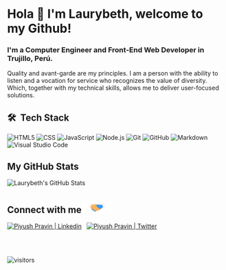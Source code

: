 # Hola 👋 I'm Laurybeth, welcome to my Github!
### I'm a Computer Engineer and Front-End Web Developer in Trujillo, Perú. 
Quality and avant-garde are my principles. I am a person with the ability to listen and a vocation for service who recognizes the value of diversity. Which, together with my technical skills, allows me to deliver user-focused solutions.
<br>
## 🛠 &nbsp;Tech Stack


  ![HTML5](https://img.shields.io/badge/-HTML5-333333?style=flat&logo=HTML5)
  ![CSS](https://img.shields.io/badge/-CSS-333333?style=flat&logo=CSS3&logoColor=1572B6)
  ![JavaScript](https://img.shields.io/badge/-JavaScript-333333?style=flat&logo=javascript)
  ![Node.js](https://img.shields.io/badge/-Node.js-333333?style=flat&logo=node.js)
  ![Git](https://img.shields.io/badge/-Git-333333?style=flat&logo=git)
  ![GitHub](https://img.shields.io/badge/-GitHub-333333?style=flat&logo=github)
  ![Markdown](https://img.shields.io/badge/-Markdown-333333?style=flat&logo=markdown)
  ![Visual Studio Code](https://img.shields.io/badge/-Visual%20Studio%20Code-333333?style=flat&logo=visual-studio-code&logoColor=007ACC)
 <br> 
  
## My GitHub Stats
<img src="https://github-readme-stats.vercel.app/api?username=laurybeth&&show_icons=true&theme=radical&line_height=27&v=5" alt="Laurybeth's GitHub Stats" />

<br>


## Connect with me<img src="https://github.com/SatYu26/SatYu26/blob/master/Assets/Handshake.gif" height="32px">
<p align="left">

  <a href="https://www.linkedin.com/in/laurybeth/"><img alt="Piyush Pravin | Linkedin" width="32px" src="https://github.com/piyushP7pravin/piyushP7pravin/blob/master/Linkedin.svg" /></a>&nbsp;&nbsp;
  <a href="https://twitter.com/LaurybethCueva"><img alt="Piyush Pravin | Twitter" width="32px" src="https://github.com/piyushP7pravin/piyushP7pravin/blob/master/Twitter.svg" /></a>
</p>
  
<br>
<br>


  ![visitors](https://visitor-badge.laobi.icu/badge?page_id=laurybeth)


<!--
**laurybeth/laurybeth** is a ✨ _special_ ✨ repository because its `README.md` (this file) appears on your GitHub profile.

Here are some ideas to get you started:

- 🔭 I’m currently working on ...
- 🌱 I’m currently learning ...
- 👯 I’m looking to collaborate on ...
- 🤔 I’m looking for help with ...
- 💬 Ask me about ...
- 📫 How to reach me: ...
- 😄 Pronouns: ...
- ⚡ Fun fact: ...
-->
